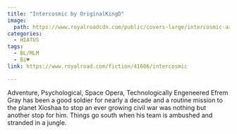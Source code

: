 ```yaml
---
title: "Intercosmic by OriginalKingD"
image:
  path: https://www.royalroadcdn.com/public/covers-large/intercosmic-aabauvsmbg8.jpg
categories:
  - HIATUS
tags:
  - BL/MLM
  - Bi♥
link: https://www.royalroad.com/fiction/41606/intercosmic

---
```

Adventure, Psychological, Space Opera, Technologically Engeneered
Efrem Gray has been a good soldier for nearly a decade and a routine mission to the planet Xioshaa to stop an ever growing civil war was nothing but another stop for him. Things go south when his team is ambushed and stranded in a jungle.

